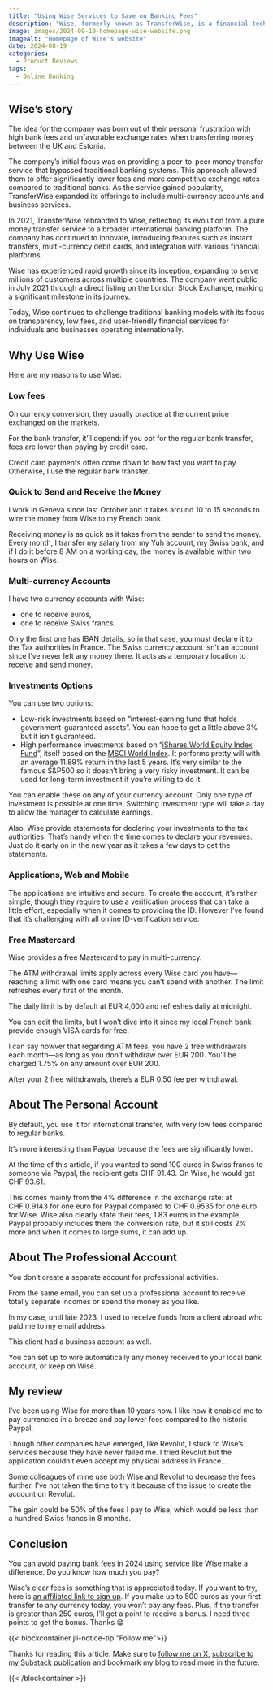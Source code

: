 ```yaml
---
title: "Using Wise Services to Save on Banking Fees"
description: "Wise, formerly known as TransferWise, is a financial technology company founded in 2011 by Estonian entrepreneurs Kristo Käärmann and Taavet Hinrikus."
image: images/2024-09-10-homepage-wise-website.png
imageAlt: "Homepage of Wise's website"
date: 2024-08-19
categories:
  - Product Reviews
tags:
  - Online Banking
---
```


## Wise’s story

The idea for the company was born out of their personal frustration with high bank fees and unfavorable exchange rates when transferring money between the UK and Estonia.

The company’s initial focus was on providing a peer-to-peer money transfer service that bypassed traditional banking systems. This approach allowed them to offer significantly lower fees and more competitive exchange rates compared to traditional banks. As the service gained popularity, TransferWise expanded its offerings to include multi-currency accounts and business services.

In 2021, TransferWise rebranded to Wise, reflecting its evolution from a pure money transfer service to a broader international banking platform. The company has continued to innovate, introducing features such as instant transfers, multi-currency debit cards, and integration with various financial platforms.

Wise has experienced rapid growth since its inception, expanding to serve millions of customers across multiple countries. The company went public in July 2021 through a direct listing on the London Stock Exchange, marking a significant milestone in its journey.

Today, Wise continues to challenge traditional banking models with its focus on transparency, low fees, and user-friendly financial services for individuals and businesses operating internationally.

## Why Use Wise

Here are my reasons to use Wise:

### Low fees

On currency conversion, they usually practice at the current price exchanged on the markets.

For the bank transfer, it’ll depend: if you opt for the regular bank transfer, fees are lower than paying by credit card.

Credit card payments often come down to how fast you want to pay. Otherwise, I use the regular bank transfer.

### Quick to Send and Receive the Money

I work in Geneva since last October and it takes around 10 to 15 seconds to wire the money from Wise to my French bank.

Receiving money is as quick as it takes from the sender to send the money. Every month, I transfer my salary from my Yuh account, my Swiss bank, and if I do it before 8 AM on a working day, the money is available within two hours on Wise.

### Multi-currency Accounts

I have two currency accounts with Wise:

- one to receive euros,
- one to receive Swiss francs.

Only the first one has IBAN details, so in that case, you must declare it to the Tax authorities in France. The Swiss currency account isn’t an account since I’ve never left any money there. It acts as a temporary location to receive and send money.

### Investments Options

You can use two options:

- Low-risk investments based on “interest-earning fund that holds government-guaranteed assets”. You can hope to get a little above 3% but it isn’t guaranteed.
- High performance investments based on “[iShares World Equity Index Fund](https://www.ishares.com/ch/individual/en/products/243974/blackrock-world-equity-index-a2-usd-fund)”, itself based on the [MSCI World Index](https://www.msci.com/documents/10199/178e6643-6ae6-47b9-82be-e1fc565ededb). It performs pretty will with an average 11.89% return in the last 5 years. It’s very similar to the famous S&P500 so it doesn’t bring a very risky investment. It can be used for long-term investment if you’re willing to do it.

You can enable these on any of your currency account. Only one type of investment is possible at one time. Switching investment type will take a day to allow the manager to calculate earnings.

Also, Wise provide statements for declaring your investments to the tax authorities. That’s handy when the time comes to declare your revenues. Just do it early on in the new year as it takes a few days to get the statements.

### Applications, Web and Mobile

The applications are intuitive and secure. To create the account, it’s rather simple, though they require to use a verification process that can take a little effort, especially when it comes to providing the ID. However I’ve found that it’s challenging with all online ID-verification service.

### Free Mastercard

Wise provides a free Mastercard to pay in multi-currency.

The ATM withdrawal limits apply across every Wise card you have—reaching a limit with one card means you can’t spend with another. The limit refreshes every first of the month.

The daily limit is by default at EUR 4,000 and refreshes daily at midnight.

You can edit the limits, but I won’t dive into it since my local French bank provide enough VISA cards for free.

I can say howver that regarding ATM fees, you have 2 free withdrawals each month—as long as you don’t withdraw over EUR 200. You’ll be charged 1.75% on any amount over EUR 200.

After your 2 free withdrawals, there’s a EUR 0.50 fee per withdrawal.

## About The Personal Account

By default, you use it for international transfer, with very low fees compared to regular banks.

It’s more interesting than Paypal because the fees are significantly lower.

At the time of this article, if you wanted to send 100 euros in Swiss francs to someone via Paypal, the recipient gets CHF 91.43. On Wise, he would get CHF 93.61.

This comes mainly from the 4% difference in the exchange rate: at CHF 0.9143 for one euro for Paypal compared to CHF 0.9535 for one euro for Wise. Wise also clearly state their fees, 1.83 euros in the example. Paypal probably includes them the conversion rate, but it still costs 2% more and when it comes to large sums, it can add up.

## About The Professional Account

You don’t create a separate account for professional activities.

From the same email, you can set up a professional account to receive totally separate incomes or spend the money as you like.

In my case, until late 2023, I used to receive funds from a client abroad who paid me to my email address.

This client had a business account as well.

You can set up to wire automatically any money received to your local bank account, or keep on Wise.

## My review

I’ve been using Wise for more than 10 years now. I like how it enabled me to pay currencies in a breeze and pay lower fees compared to the historic Paypal.

Though other companies have emerged, like Revolut, I stuck to Wise’s services because they have never failed me. I tried Revolut but the application couldn’t even accept my physical address in France…

Some colleagues of mine use both Wise and Revolut to decrease the fees further. I’ve not taken the time to try it because of the issue to create the account on Revolut.

The gain could be 50% of the fees I pay to Wise, which would be less than a hundred Swiss francs in 8 months.

## Conclusion

You can avoid paying bank fees in 2024 using service like Wise make a difference. Do you know how much you pay?

Wise’s clear fees is something that is appreciated today. If you want to try, here is [an affiliated link to sign up](https://wise.com/invite/dic/jeremiel25). If you make up to 500 euros as your first transfer to any currency today, you won’t pay any fees. Plus, if the transfer is greater than 250 euros, I’ll get a point to receive a bonus. I need three points to get the bonus. Thanks 😁

{{< blockcontainer jli-notice-tip "Follow me">}}

Thanks for reading this article. Make sure to [follow me on X](https://x.com/LitzlerJeremie), [subscribe to my Substack publication](https://iamjeremie.substack.com/) and bookmark my blog to read more in the future.

{{< /blockcontainer >}}

